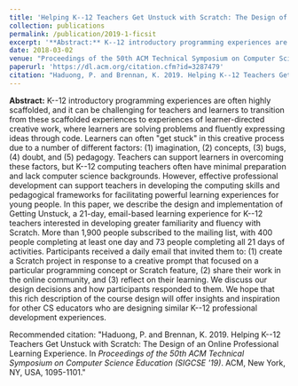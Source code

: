 ```yaml
---
title: 'Helping K--12 Teachers Get Unstuck with Scratch: The Design of an Online Professional Learning Experience'
collection: publications
permalink: /publication/2019-1-ficsit
excerpt: '**Abstract:** K--12 introductory programming experiences are often highly scaffolded, and it can be challenging for teachers and learners to transition from these scaffolded experiences to experiences of learner-directed creative work, where learners are solving problems and fluently expressing ideas through code...'
date: 2018-03-02
venue: "Proceedings of the 50th ACM Technical Symposium on Computer Science Education (SIGCSE '19)"
paperurl: 'https://dl.acm.org/citation.cfm?id=3287479'
citation: "Haduong, P. and Brennan, K. 2019. Helping K--12 Teachers Get Unstuck with Scratch: The Design of an Online Professional Learning Experience. In <i>Proceedings of the 50th ACM Technical Symposium on Computer Science Education (SIGCSE '19)</i>. ACM, New York, NY, USA, 1095-1101."
---
```


**Abstract:** K--12 introductory programming experiences are often highly scaffolded, and it can be challenging for teachers and learners to transition from these scaffolded experiences to experiences of learner-directed creative work, where learners are solving problems and fluently expressing ideas through code. Learners can often "get stuck" in this creative process due to a number of different factors: (1) imagination, (2) concepts, (3) bugs, (4) doubt, and (5) pedagogy. Teachers can support learners in overcoming these factors, but K--12 computing teachers often have minimal preparation and lack computer science backgrounds. However, effective professional development can support teachers in developing the computing skills and pedagogical frameworks for facilitating powerful learning experiences for young people. In this paper, we describe the design and implementation of Getting Unstuck, a 21-day, email-based learning experience for K--12 teachers interested in developing greater familiarity and fluency with Scratch. More than 1,900 people subscribed to the mailing list, with 400 people completing at least one day and 73 people completing all 21 days of activities. Participants received a daily email that invited them to: (1) create a Scratch project in response to a creative prompt that focused on a particular programming concept or Scratch feature, (2) share their work in the online community, and (3) reflect on their learning. We discuss our design decisions and how participants responded to them. We hope that this rich description of the course design will offer insights and inspiration for other CS educators who are designing similar K--12 professional development experiences.

Recommended citation: "Haduong, P. and Brennan, K. 2019. Helping K--12 Teachers Get Unstuck with Scratch: The Design of an Online Professional Learning Experience. In <i>Proceedings of the 50th ACM Technical Symposium on Computer Science Education (SIGCSE '19)</i>. ACM, New York, NY, USA, 1095-1101."
